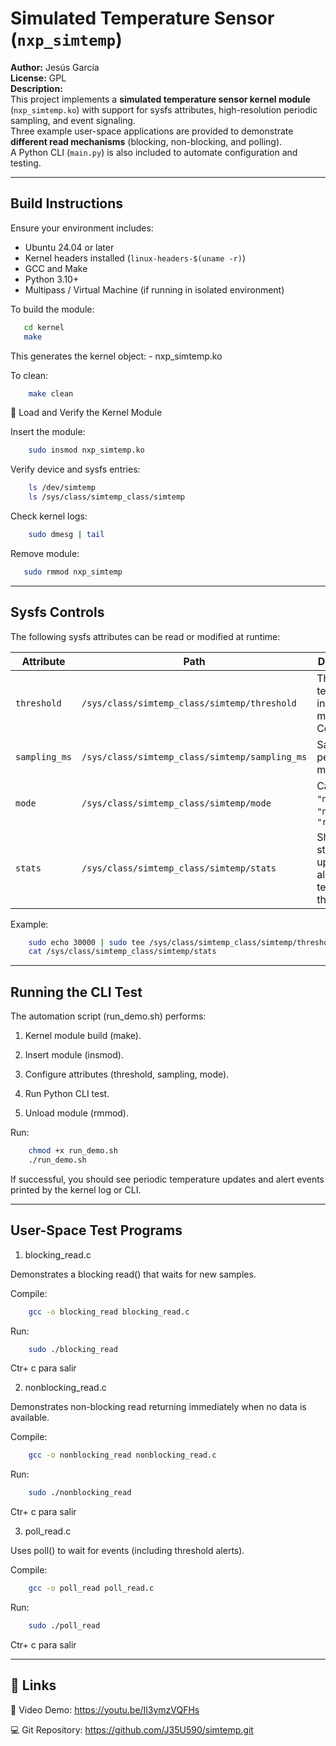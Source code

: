 # Simulated Temperature Sensor (`nxp_simtemp`)

**Author:** Jesús García  
**License:** GPL  
**Description:**  
This project implements a **simulated temperature sensor kernel module** (`nxp_simtemp.ko`) with support for sysfs attributes, high-resolution periodic sampling, and event signaling.  
Three example user-space applications are provided to demonstrate **different read mechanisms** (blocking, non-blocking, and polling).  
A Python CLI (`main.py`) is also included to automate configuration and testing.

---

## Build Instructions

Ensure your environment includes:

- Ubuntu 24.04 or later
- Kernel headers installed (`linux-headers-$(uname -r)`)
- GCC and Make
- Python 3.10+  
- Multipass / Virtual Machine (if running in isolated environment)

To build the module:
 ```bash
    cd kernel
    make
  ```
This generates the kernel object:
    - nxp_simtemp.ko

To clean: 
```bash
    make clean
  ```
🧩 Load and Verify the Kernel Module

Insert the module:
```bash
    sudo insmod nxp_simtemp.ko
  ```
Verify device and sysfs entries:
```bash
    ls /dev/simtemp
    ls /sys/class/simtemp_class/simtemp
  ```
Check kernel logs:
```bash
    sudo dmesg | tail
  ```
Remove module:
```bash
   sudo rmmod nxp_simtemp
  ```
---

## Sysfs Controls
The following sysfs attributes can be read or modified at runtime:

| Attribute     | Path                                           | Description                                             |
| ------------- | ---------------------------------------------- | ------------------------------------------------------- |
| `threshold`   | `/sys/class/simtemp_class/simtemp/threshold`   | Threshold temperature in millidegrees Celsius           |
| `sampling_ms` | `/sys/class/simtemp_class/simtemp/sampling_ms` | Sampling period in milliseconds                         |
| `mode`        | `/sys/class/simtemp_class/simtemp/mode`        | Can be `"normal"`, `"noisy"`, or `"ramp"`               |
| `stats`       | `/sys/class/simtemp_class/simtemp/stats`       | Shows live stats: updates, alerts, last temp, threshold |

Example:

```bash
    sudo echo 30000 | sudo tee /sys/class/simtemp_class/simtemp/threshold
    cat /sys/class/simtemp_class/simtemp/stats
  ```
---

## Running the CLI Test

The automation script (run_demo.sh) performs:

1. Kernel module build (make).

2. Insert module (insmod).

3. Configure attributes (threshold, sampling, mode).

4. Run Python CLI test.

5. Unload module (rmmod).

Run:

```bash
    chmod +x run_demo.sh
    ./run_demo.sh
  ```
If successful, you should see periodic temperature updates and alert events printed by the kernel log or CLI.

---

## User-Space Test Programs

1. blocking_read.c

Demonstrates a blocking read() that waits for new samples.

Compile:

```bash
    gcc -o blocking_read blocking_read.c
  ```
Run:
```bash
    sudo ./blocking_read
  ```
Ctr+ c para salir

2. nonblocking_read.c

Demonstrates non-blocking read returning immediately when no data is available.

Compile:
```bash
    gcc -o nonblocking_read nonblocking_read.c
  ```
Run:
```bash
    sudo ./nonblocking_read
  ```
Ctr+ c para salir

3. poll_read.c

Uses poll() to wait for events (including threshold alerts).

Compile:
```bash
    gcc -o poll_read poll_read.c
  ```
Run:
```bash
    sudo ./poll_read
  ```
Ctr+ c para salir

---

## 📎 Links

🎥 Video Demo: https://youtu.be/Il3ymzVQFHs

💻 Git Repository: https://github.com/J35U590/simtemp.git